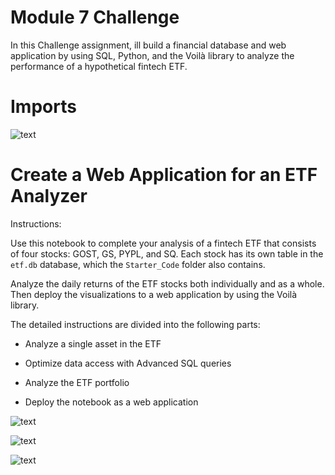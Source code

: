 # Module 7 Challenge

In this Challenge assignment, ill build a financial database and web application by using SQL, Python, and the Voilà library to analyze the performance of a hypothetical fintech ETF.

# Imports 

![text]()

# Create a Web Application for an ETF Analyzer

Instructions: 

Use this notebook to complete your analysis of a fintech ETF that consists of four stocks: GOST, GS, PYPL, and SQ. Each stock has its own table in the `etf.db` database, which the `Starter_Code` folder also contains.

Analyze the daily returns of the ETF stocks both individually and as a whole. Then deploy the visualizations to a web application by using the Voilà library.

The detailed instructions are divided into the following parts:

* Analyze a single asset in the ETF

* Optimize data access with Advanced SQL queries

* Analyze the ETF portfolio

* Deploy the notebook as a web application


![text]()

![text]()

![text]()

